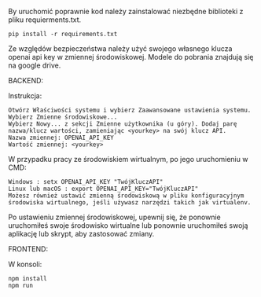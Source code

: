 By uruchomić poprawnie kod należy zainstalować niezbędne biblioteki z pliku requierments.txt.
    
    pip install -r requirements.txt

Ze względów bezpieczeństwa należy użyć swojego własnego klucza openai api key w zmiennej środowiskowej. 
Modele do pobrania znajdują się na google drive.

BACKEND:

Instrukcja:
    
    Otwórz Właściwości systemu i wybierz Zaawansowane ustawienia systemu.
    Wybierz Zmienne środowiskowe...
    Wybierz Nowy... z sekcji Zmienne użytkownika (u góry). Dodaj parę nazwa/klucz wartości, zamieniając <yourkey> na swój klucz API.
    Nazwa zmiennej: OPENAI_API_KEY
    Wartość zmiennej: <yourkey> 

W przypadku pracy ze środowiskiem wirtualnym, po jego uruchomieniu w CMD:

    Windows : setx OPENAI_API_KEY "TwójKluczAPI"
    Linux lub macOS : export OPENAI_API_KEY="TwójKluczAPI"
    Możesz również ustawić zmienną środowiskową w pliku konfiguracyjnym środowiska wirtualnego, jeśli używasz narzędzi takich jak virtualenv.

Po ustawieniu zmiennej środowiskowej, upewnij się, że ponownie uruchomiłeś swoje środowisko wirtualne lub ponownie uruchomiłeś swoją aplikację lub skrypt, aby zastosować zmiany.


FRONTEND:

W konsoli:

    npm install
    npm run
